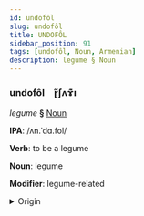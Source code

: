 ```yaml
---
id: undofôl
slug: undofôl
title: UNDOFÔL
sidebar_position: 91
tags: [undofôl, Noun, Armenian]
description: legume § Noun
---
```


### undofôl&emsp;<span kind="abugida">ɽ̃ʃʌɤ͊ı</span>

*legume* **§** [Noun](../../tags/Noun)

**IPA**: /ʌn.ˈdɑ.fol/

**Verb**: to be a legume

**Noun**: legume

**Modifier**: legume-related

<details>
    <summary>Origin</summary>
    Armenian ընդավոր əndavor [əndɑˈvoɾ]<br/>
    <em>Armenian Language Family</em>
</details>
